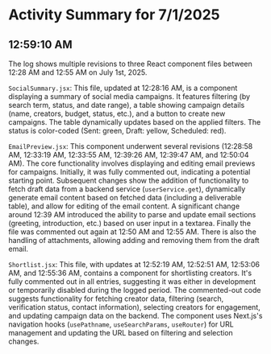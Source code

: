 # Activity Summary for 7/1/2025

## 12:59:10 AM
The log shows multiple revisions to three React component files between 12:28 AM and 12:55 AM on July 1st, 2025.

`SocialSummary.jsx`: This file, updated at 12:28:16 AM,  is a component displaying a summary of social media campaigns. It features filtering (by search term, status, and date range),  a table showing campaign details (name, creators, budget, status, etc.), and a button to create new campaigns. The table dynamically updates based on the applied filters.  The status is color-coded (Sent: green, Draft: yellow, Scheduled: red).

`EmailPreview.jsx`: This component underwent several revisions (12:28:58 AM, 12:33:19 AM, 12:33:55 AM, 12:39:26 AM, 12:39:47 AM, and 12:50:04 AM).  The core functionality involves displaying and editing email previews for campaigns. Initially, it was fully commented out, indicating a potential starting point.  Subsequent changes show the addition of functionality to fetch draft data from a backend service (`userService.get`), dynamically generate email content based on fetched data (including a deliverable table), and allow for editing of the email content.  A significant change around 12:39 AM introduced the ability to parse and update email sections (greeting, introduction, etc.) based on user input in a textarea. Finally the file was commented out again at 12:50 AM and 12:55 AM. There is also the handling of attachments, allowing adding and removing them from the draft email.

`Shortlist.jsx`: This file, with updates at 12:52:19 AM, 12:52:51 AM, 12:53:06 AM, and 12:55:36 AM, contains a component for shortlisting creators.  It's fully commented out in all entries, suggesting it was either in development or temporarily disabled during the logged period. The commented-out code suggests functionality for fetching creator data, filtering (search, verification status, contact information), selecting creators for engagement, and updating campaign data on the backend.  The component uses Next.js's navigation hooks (`usePathname`, `useSearchParams`, `useRouter`) for URL management and updating the URL based on filtering and selection changes.
